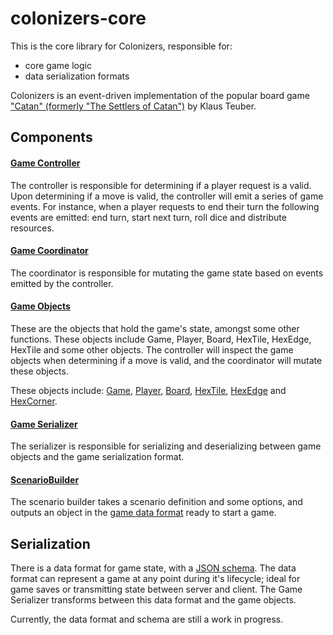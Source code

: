 # colonizers-core

<!-- [![npm](https://img.shields.io/npm/v/colonizers-core.svg)](https://www.npmjs.com/package/colonizers-core)
[![Build Status](https://travis-ci.org/colonizers/colonizers-core.svg?branch=master)](https://travis-ci.org/colonizers/colonizers-core)
[![Dependency Status](https://david-dm.org/colonizers/colonizers-core.svg)](https://david-dm.org/colonizers/colonizers-core)
[![devDependency Status](https://david-dm.org/colonizers/colonizers-core/dev-status.svg)](https://david-dm.org/colonizers/colonizers-core#info=devDependencies)
[![Code Climate](https://codeclimate.com/github/colonizers/colonizers-core/badges/gpa.svg)](https://codeclimate.com/github/colonizers/colonizers-core) -->

This is the core library for Colonizers, responsible for:

* core game logic
* data serialization formats

Colonizers is an event-driven implementation of the popular board game ["Catan" (formerly "The Settlers of Catan")](http://en.wikipedia.org/wiki/The_Settlers_of_Catan) by Klaus Teuber.

## Components

#### [Game Controller](lib/controller)

The controller is responsible for determining if a player request is a valid. Upon determining if a move is valid, the controller will emit a series of game events. For instance, when a player requests to end their turn the following events are emitted: end turn, start next turn, roll dice and distribute resources.

#### [Game Coordinator](lib/game-coordinator.js)

The coordinator is responsible for mutating the game state based on events emitted by the controller.

#### [Game Objects](lib/game-objects)

These are the objects that hold the game's state, amongst some other functions. These objects include Game, Player, Board, HexTile, HexEdge, HexTile and some other objects. The controller will inspect the game objects when determining if a move is valid, and the coordinator will mutate these objects.

These objects include:
[Game](lib/game-objects/game.js),
[Player](lib/game-objects/player.js),
[Board](lib/game-objects/board.js),
[HexTile](lib/game-objects/hex-tile.js),
[HexEdge](lib/game-objects/hex-edge.js) and
[HexCorner](lib/game-objects/hex-corner.js).

#### [Game Serializer](lib/game-serializer.js)

The serializer is responsible for serializing and deserializing between game objects and the game serialization format.

#### [ScenarioBuilder](lib/scenario-builder.js)

The scenario builder takes a scenario definition and some options, and outputs an object in the [game data format](#serialization) ready to start a game.

## Serialization

There is a data format for game state, with a [JSON schema](schemas/game.json). The data format can represent a game at any point during it's lifecycle; ideal for game saves or transmitting state between server and client. The Game Serializer transforms between this data format and the game objects.

Currently, the data format and schema are still a work in progress.
